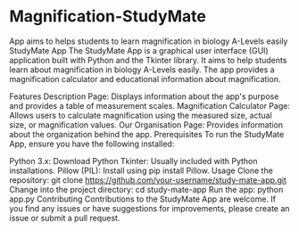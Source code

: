 # Magnification-StudyMate
App aims to helps students to learn magnification in biology A-Levels easily
StudyMate App
The StudyMate App is a graphical user interface (GUI) application built with Python and the Tkinter library. It aims to help students learn about magnification in biology A-Levels easily. The app provides a magnification calculator and educational information about magnification.

Features
Description Page: Displays information about the app's purpose and provides a table of measurement scales.
Magnification Calculator Page: Allows users to calculate magnification using the measured size, actual size, or magnification values.
Our Organisation Page: Provides information about the organization behind the app.
Prerequisites
To run the StudyMate App, ensure you have the following installed:

Python 3.x: Download Python
Tkinter: Usually included with Python installations.
Pillow (PIL): Install using pip install Pillow.
Usage
Clone the repository:
git clone https://github.com/your-username/study-mate-app.git
Change into the project directory:
cd study-mate-app
Run the app:
python app.py
Contributing
Contributions to the StudyMate App are welcome. If you find any issues or have suggestions for improvements, please create an issue or submit a pull request.

